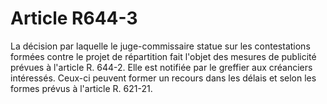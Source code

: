 # Article R644-3

La décision par laquelle le juge-commissaire statue sur les contestations formées contre le projet de répartition fait l'objet des mesures de publicité prévues à l'article R. 644-2. Elle est notifiée par le greffier aux créanciers intéressés. Ceux-ci peuvent former un recours dans les délais et selon les formes prévus à l'article R. 621-21.
